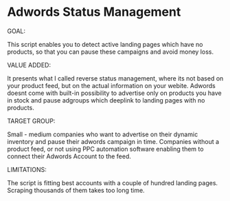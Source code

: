 Adwords Status Management 
====


GOAL:

This script enables you to detect active landing pages which have no products, so that you can pause these campaigns and avoid money loss.

VALUE ADDED:

It presents what I called reverse status management, where its not based on your product feed, but on the actual information on your webite.
Adwords doesnt come with built-in possibility to advertise only on products you have in stock and pause adgroups which deeplink to landing pages with no products.

TARGET GROUP:

Small - medium companies who want to advertise on their dynamic inventory and pause their adwords campaign in time.
Companies without a product feed, or not using PPC automation software enabling them to connect their Adwords Account to the feed.

LIMITATIONS:

The script is fitting best accounts with a couple of hundred landing pages. Scraping thousands of them takes too long time.
